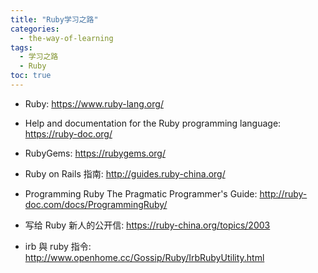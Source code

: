 ```yaml
---
title: "Ruby学习之路"
categories:
  - the-way-of-learning
tags:
  - 学习之路
  - Ruby
toc: true
---
```


* Ruby: <https://www.ruby-lang.org/>
* Help and documentation for the Ruby programming language: <https://ruby-doc.org/>
* RubyGems: <https://rubygems.org/>
* Ruby on Rails 指南: <http://guides.ruby-china.org/>
* Programming Ruby The Pragmatic Programmer's Guide: <http://ruby-doc.com/docs/ProgrammingRuby/>

* 写给 Ruby 新人的公开信: <https://ruby-china.org/topics/2003>

* irb 與 ruby 指令: <http://www.openhome.cc/Gossip/Ruby/IrbRubyUtility.html>
